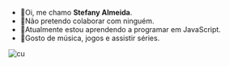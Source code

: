 - :kiss:Oi, me chamo **Stefany Almeida**.
- :ribbon:Não pretendo colaborar com ninguém.
- :kiss:Atualmente estou aprendendo a programar em JavaScript.
- :ribbon:Gosto de música, jogos e assistir séries.

![cu](https://i.gifer.com/origin/1c/1c29154636f73295ad5fe84068c7a180.gif)
<!---
ste-almeida/ste-almeida is a ✨ special ✨ repository because its `README.md` (this file) appears on your GitHub profile.
You can click the Preview link to take a look at your changes.
--->
